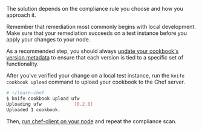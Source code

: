 The solution depends on the compliance rule you choose and how you approach it.

Remember that remediation most commonly begins with local development. Make sure that your remediation succeeds on a test instance before you apply your changes to your node.

As a recommended step, you should always [update your cookbook's version metadata](/manage-a-web-app/ubuntu/updating-your-nodes-configuration#updateyourcookbook39sversionmetadata) to ensure that each version is tied to a specific set of functionality.

After you've verified your change on a local test instance, run the `knife cookbook upload` command to upload your cookbook to the Chef server.  

```bash
# ~/learn-chef
$ knife cookbook upload ufw
Uploading ufw            [0.2.0]
Uploaded 1 cookbook.
```

Then, [run chef-client on your node](/manage-a-web-app/ubuntu/updating-your-nodes-configuration#runchefclientonyournode) and repeat the compliance scan.
